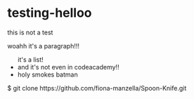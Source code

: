 testing-helloo
==============

this is not a test
<p>woahh it's a paragraph!!!</p>
<div>
<ul>it's a list!
<li> and it's not even in codeacademy!!</li>
<li>holy smokes batman</li>
</ul>
</div>
$ git clone https://github.com/fiona-manzella/Spoon-Knife.git

